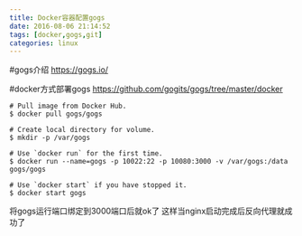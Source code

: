 ```yaml
---
title: Docker容器配置gogs
date: 2016-08-06 21:14:52
tags: [docker,gogs,git]
categories: linux
---
```

#gogs介绍
https://gogs.io/

#docker方式部署gogs
https://github.com/gogits/gogs/tree/master/docker

```
# Pull image from Docker Hub.
$ docker pull gogs/gogs

# Create local directory for volume.
$ mkdir -p /var/gogs

# Use `docker run` for the first time.
$ docker run --name=gogs -p 10022:22 -p 10080:3000 -v /var/gogs:/data gogs/gogs

# Use `docker start` if you have stopped it.
$ docker start gogs
```

将gogs运行端口绑定到3000端口后就ok了
这样当nginx启动完成后反向代理就成功了
